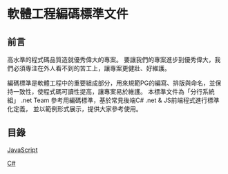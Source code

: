 # 軟體工程編碼標準文件
## 前言
高水準的程式碼品質造就優秀偉大的專案。
要讓我們的專案進步到優秀偉大，我們必須專注在外人看不到的苦工上，讓專案更健壯、好維護。

編碼標準是軟體工程中的重要組成部分，用來規範PG的編寫、排版與命名，並保持一致性，使程式碼可讀性提高，讓專案易於維護。
本標準文件為「分行系統組」 .net Team 參考用編碼標準，基於常見後端C# .net & JS前端程式進行標準化定義，
並以範例形式展示，提供大家參考使用。

## 目錄
[JavaScript](https://github.com/1080423/coding-standards/blob/main/Standard/Javascript.md "JavaScript")

[C#](http://www.google.com "Google")  
